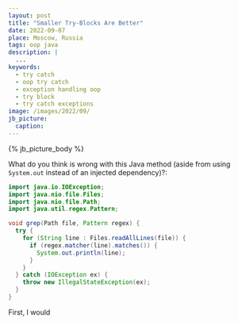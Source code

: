 ```yaml
---
layout: post
title: "Smaller Try-Blocks Are Better"
date: 2022-09-07
place: Moscow, Russia
tags: oop java
description: |
  ...
keywords:
  - try catch
  - oop try catch
  - exception handling oop
  - try block
  - try catch exceptions
image: /images/2022/09/
jb_picture:
  caption:
---
```



<!--more-->

{% jb_picture_body %}

What do you think is wrong with this Java method
(aside from using `System.out` instead of an injected dependency)?:

```java
import java.io.IOException;
import java.nio.file.Files;
import java.nio.file.Path;
import java.util.regex.Pattern;

void grep(Path file, Pattern regex) {
  try {
    for (String line : Files.readAllLines(file)) {
      if (regex.matcher(line).matches()) {
        System.out.println(line);
      }
    }
  } catch (IOException ex) {
    throw new IllegalStateException(ex);
  }
}
```

First, I would

